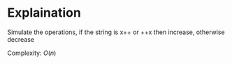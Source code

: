 # Explaination
Simulate the operations, if the string is x++ or ++x then increase, otherwise decrease

Complexity: $O(n)$

